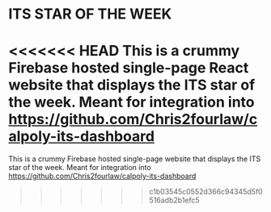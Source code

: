 # ITS STAR OF THE WEEK

<<<<<<< HEAD
This is a crummy Firebase hosted single-page React website that displays the ITS star of the week. Meant for integration into https://github.com/Chris2fourlaw/calpoly-its-dashboard
=======
This is a crummy Firebase hosted single-page website that displays the ITS star of the week. Meant for integration into https://github.com/Chris2fourlaw/calpoly-its-dashboard
>>>>>>> c1b03545c0552d366c94345d5f0516adb2b1efc5
